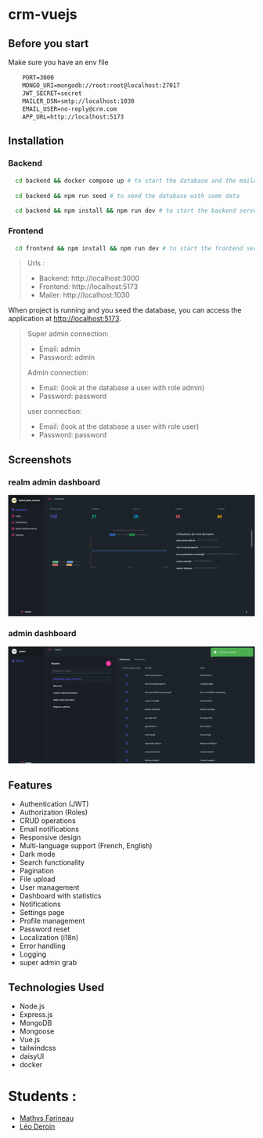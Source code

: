 # crm-vuejs


## Before you start

Make sure you have an env file

```dotenv
    PORT=3000
    MONGO_URI=mongodb://root:root@localhost:27017
    JWT_SECRET=secret
    MAILER_DSN=smtp://localhost:1030
    EMAIL_USER=no-reply@crm.com
    APP_URL=http://localhost:5173
```

## Installation

### Backend
```bash
  cd backend && docker compose up # to start the database and the mailer
```

```bash
  cd backend && npm run seed # to seed the database with some data
```

```bash
  cd backend && npm install && npm run dev # to start the backend server
```

### Frontend

```bash
  cd frontend && npm install && npm run dev # to start the frontend server
```

> Urls : 
> - Backend: http://localhost:3000
> - Frontend: http://localhost:5173
> - Mailer: http://localhost:1030

When project is running and you seed the database, you can access the application at [http://localhost:5173](http://localhost:5173).

> Super admin connection:
> - Email: admin
> - Password: admin
>
> Admin connection:
> - Email: (look at the database a user with role admin)
> - Password: password
> 
> user connection:
> - Email: (look at the database a user with role user)
> - Password: password

## Screenshots

### realm admin dashboard
![Dashboard](assets/dashboard.png)

### admin dashboard
![Dashboard](assets/adminDashboard.png)

## Features
- Authentication (JWT)
- Authorization (Roles)
- CRUD operations
- Email notifications
- Responsive design
- Multi-language support (French, English)
- Dark mode
- Search functionality
- Pagination
- File upload
- User management
- Dashboard with statistics
- Notifications
- Settings page
- Profile management
- Password reset
- Localization (i18n)
- Error handling
- Logging
- super admin grab

## Technologies Used

- Node.js
- Express.js
- MongoDB
- Mongoose
- Vue.js
- tailwindcss
- daisyUI
- docker

# Students :

- [Mathys Farineau](https://github.com/IPandragonI)
- [Léo Deroin](https://github.com/achedon12)
